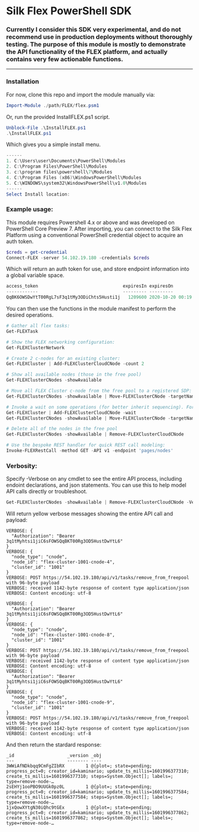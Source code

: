 # Silk Flex PowerShell SDK 
### Currently I consider this SDK very experimental, and do not recommend use in production deployments without thoroughly testing. The purpose of this module is mostly to demonstrate the API functionality of the FLEX platform, and actually contains very few actionable functions.
----
### Installation 
For now, clone this repo and import the module manually via:
```powershell
Import-Module ./path/FLEX/flex.psm1
```

Or, run the provided InstallFLEX.ps1 script. 
```powershell
Unblock-File .\InstallFLEX.ps1
.\InstallFLEX.ps1
```
Which gives you a simple install menu. 
```powershell
------
1. C:\Users\user\Documents\PowerShell\Modules
2. C:\Program Files\PowerShell\Modules
3. c:\program files\powershell\7\Modules
4. C:\Program Files (x86)\WindowsPowerShell\Modules
5. C:\WINDOWS\system32\WindowsPowerShell\v1.0\Modules
------
Select Install location:
```

### Example usage: 

This module requires Powershell 4.x or above and was developed on PowerShell Core Preview 7. 
After importing, you can connect to the Silk Flex Platform using a conventional PowerShell credential object to acquire an auth token. 
```powershell
$creds = get-credential
Connect-FLEX -server 54.102.19.180 -credentials $creds
```

Which will return an auth token for use, and store endpoint information into a global variable space. 

```powershell
access_token                                expiresIn expiresOn
------------                                --------- ---------
QqBK6OWSDwYtT00RgL7sF3q1tMy3ODiChts5Husti1j   1209600 2020-10-20 00:19:35
```

You can then use the functions in the module manifest to perform the desired operations. 
```Powershell
# Gather all flex tasks:
Get-FLEXTask

# Show the FLEX networking configuration:
Get-FLEXClusterNetwork

# Create 2 c-nodes for an existing cluster:
Get-FLEXCluster | Add-FLEXClusterCloudCNode -count 2

# Show all available nodes (those in the free pool)
Get-FLEXClusterCNodes -showAvailable 

# Move all FLEX Cluster c-node from the free pool to a registered SDP:
Get-FLEXClusterCNodes -showAvailable | Move-FLEXClusterCNode -targetName "My SDP"

# Invoke a wait on some operations (for better inherit sequencing). For example, this sequence will wait on the c-node to be created prior to the move operation:
Get-FLEXCluster | Add-FLEXClusterCloudCNode -wait
Get-FLEXClusterCNodes -showAvailable | Move-FLEXClusterCNode -targetName "My SDP"

# Delete all of the nodes in the free pool
Get-FLEXClusterCNodes -showAvailable | Remove-FLEXClusterCloudCNode

# Use the bespoke REST handler for quick REST call modeling:
Invoke-FLEXRestCall -method GET -API v1 -endpoint 'pages/nodes'
```

### Verbosity:  

Specify -Verbose on any cmdlet to see the entire API process, including endoint declarations, and json statements. You can use this to help model API calls directly or troubleshoot. 

```powershell
Get-FLEXClusterCNodes -showAvailable | Remove-FLEXClusterCloudCNode -Verbose
```

Will return yellow verbose messages showing the entire API call and payload:
```
VERBOSE: {
  "Authorization": "Bearer  3q1tMyhtsi1jiC6sFOWSQqBKT00Rg3OD5HustDwYtL6"
}
VERBOSE: {
  "node_type": "cnode",
  "node_id": "flex-cluster-1001-cnode-4",
  "cluster_id": "1001"
}
VERBOSE: POST https://54.102.19.180/api/v1/tasks/remove_from_freepool with 96-byte payload
VERBOSE: received 1142-byte response of content type application/json
VERBOSE: Content encoding: utf-8

VERBOSE: {
  "Authorization": "Bearer  3q1tMyhtsi1jiC6sFOWSQqBKT00Rg3OD5HustDwYtL6"
}
VERBOSE: {
  "node_type": "cnode",
  "node_id": "flex-cluster-1001-cnode-8",
  "cluster_id": "1001"
}
VERBOSE: POST https://54.102.19.180/api/v1/tasks/remove_from_freepool with 96-byte payload
VERBOSE: received 1142-byte response of content type application/json
VERBOSE: Content encoding: utf-8
VERBOSE: {
  "Authorization": "Bearer  3q1tMyhtsi1jiC6sFOWSQqBKT00Rg3OD5HustDwYtL6"
}
VERBOSE: {
  "node_type": "cnode",
  "node_id": "flex-cluster-1001-cnode-9",
  "cluster_id": "1001"
}
VERBOSE: POST https://54.102.19.180/api/v1/tasks/remove_from_freepool with 96-byte payload
VERBOSE: received 1142-byte response of content type application/json
VERBOSE: Content encoding: utf-8
```

And then return the stardard response:
```
_id                    _version _obj
---                    -------- ----
3WWiAfNDkbqq9CmFgZIbRX        1 @{plot=; state=pending; progress_pct=0; creator_id=kaminario; update_ts_millis=1601996377310; create_ts_millis=1601996377310; steps=System.Object[]; labels=; type=remove-node-…
2sEHYj1ooPBO9UUGk0pz0L        1 @{plot=; state=pending; progress_pct=0; creator_id=kaminario; update_ts_millis=1601996377584; create_ts_millis=1601996377584; steps=System.Object[]; labels=; type=remove-node-…
1jxQowXYtgN30iQhc9tGEx        1 @{plot=; state=pending; progress_pct=0; creator_id=kaminario; update_ts_millis=1601996377862; create_ts_millis=1601996377862; steps=System.Object[]; labels=; type=remove-node-…
```

```
